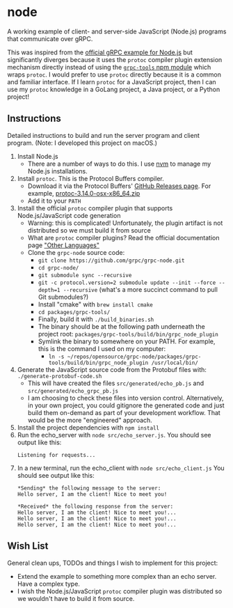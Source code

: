 # node

A working example of client- and server-side JavaScript (Node.js) programs that communicate over gRPC.

This was inspired from the [official gRPC example for Node.js](https://github.com/grpc/grpc/tree/master/examples/node)
but significantly diverges because it uses the `protoc` compiler plugin extension mechanism directly instead of using
the [`grpc-tools` npm module](https://www.npmjs.com/package/grpc-tools) which wraps `protoc`. I would prefer to use
`protoc` directly because it is a common and familiar interface. If I learn `protoc` for a JavaScript project, then I
can use my `protoc` knowledge in a GoLang project, a Java project, or a Python project!

## Instructions

Detailed instructions to build and run the server program and client program. (Note: I developed this project on macOS.)

1. Install Node.js
    * There are a number of ways to do this. I use [nvm](https://github.com/nvm-sh/nvm) to manage my Node.js installations.
1. Install `protoc`. This is the Protocol Buffers compiler.
    * Download it via the Protocol Buffers' [GitHub Releases page](https://github.com/protocolbuffers/protobuf/releases).
      For example, [protoc-3.14.0-osx-x86_64.zip](https://github.com/protocolbuffers/protobuf/releases/download/v3.14.0/protoc-3.14.0-osx-x86_64.zip)
    * Add it to your `PATH`
1. Install the official `protoc` compiler plugin that supports Node.js/JavaScript code generation
    * Warning: this is complicated! Unfortunately, the plugin artifact is not distributed so we must build it from source
    * What are `protoc` compiler plugins? Read the official documentation page ["Other Languages"](https://developers.google.com/protocol-buffers/docs/reference/other)  
    * Clone the `grpc-node` source code:
       * `git clone https://github.com/grpc/grpc-node.git`
       * `cd grpc-node/`
       * `git submodule sync --recursive`
       * `git -c protocol.version=2 submodule update --init --force --depth=1 --recursive` (what's a more succinct command to pull Git submodules?)
       * Install "cmake" with `brew install cmake`
       * `cd packages/grpc-tools/`
       * Finally, build it with `./build_binaries.sh`
       * The binary should be at the following path underneath the project root: `packages/grpc-tools/build/bin/grpc_node_plugin`
       * Symlink the binary to somewhere on your PATH. For example, this is the command I used on my computer:
          * `ln -s ~/repos/opensource/grpc-node/packages/grpc-tools/build/bin/grpc_node_plugin /usr/local/bin/`            
1. Generate the JavaScript source code from the Protobuf files with: `./generate-protobuf-code.sh`
    * This will have created the files `src/generated/echo_pb.js` and `src/generated/echo_grpc_pb.js`
    * I am choosing to check these files into version control. Alternatively, in your own project, you could gitignore
      the generated code and just build them on-demand as part of your development workflow. That would be the more
      "engineered" approach.
1. Install the project dependencies with `npm install`
1. Run the echo_server with `node src/echo_server.js`. You should see output like this:
   ```
   Listening for requests...
   ```
1. In a new terminal, run the echo_client with `node src/echo_client.js`
   You should see output like this:
   ```
   *Sending* the following message to the server:
   Hello server, I am the client! Nice to meet you!
   
   *Received* the following response from the server:
   Hello server, I am the client! Nice to meet you!...
   Hello server, I am the client! Nice to meet you!...
   Hello server, I am the client! Nice to meet you!...
   ```

## Wish List

General clean ups, TODOs and things I wish to implement for this project:

* Extend the example to something more complex than an echo server. Have a complex type.
* I wish the Node.js/JavaScript `protoc` compiler plugin was distributed so we wouldn't have to build it from source.